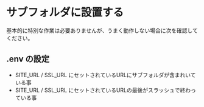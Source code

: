 # サブフォルダに設置する

基本的に特別な作業は必要ありませんが、うまく動作しない場合に次を確認してください。

## .env の設定

- SITE_URL / SSL_URL にセットされているURLにサブフォルダが含まれいている事
- SITE_URL / SSL_URL にセットされているURLの最後がスラッシュで終わっている事
